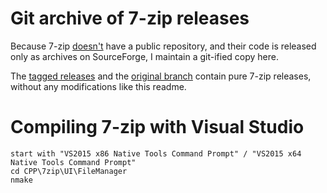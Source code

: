 # Git archive of 7-zip releases

Because 7-zip [doesn't](https://github.com/7z) have a public repository, and their code is released only as archives on SourceForge, I maintain a git-ified copy here.

The [tagged releases](https://github.com/pornel/7z/releases) and the [original branch](https://github.com/pornel/7z/tree/original) contain pure 7-zip releases, without any modifications like this readme.


# Compiling 7-zip with Visual Studio
  ```
  start with "VS2015 x86 Native Tools Command Prompt" / "VS2015 x64 Native Tools Command Prompt"
  cd CPP\7zip\UI\FileManager
  nmake 
  ```


